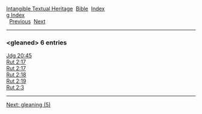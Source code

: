 [Intangible Textual Heritage](../../index)  [Bible](../index) 
[Index](index)   
[g Index](_g_)  
  [Previous](c04793)  [Next](c04795) 

------------------------------------------------------------------------

### &lt;gleaned&gt; 6 entries

[Jdg 20:45](../kjv/jdg020.htm#045)  
[Rut 2:17](../kjv/rut002.htm#017)  
[Rut 2:17](../kjv/rut002.htm#017)  
[Rut 2:18](../kjv/rut002.htm#018)  
[Rut 2:19](../kjv/rut002.htm#019)  
[Rut 2:3](../kjv/rut002.htm#003)  

------------------------------------------------------------------------

[Next: gleaning (5)](c04795)
